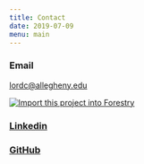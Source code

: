 ```yaml
---
title: Contact
date: 2019-07-09
menu: main
---
```


### Email
lordc@allegheny.edu

[![Import this project into Forestry](https://assets.forestry.io/import-to-forestryK.svg)](https://app.forestry.io/quick-start?repo=cecilapp/starter-blog)

### [Linkedin](https://www.linkedin.com/in/cathlin-lord-003938135/)

### [GitHub](https://github.com/cathlinlord)
